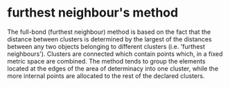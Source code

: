 # furthest neighbour's method
The full-bond (furthest neighbour) method is based on the fact that the distance between clusters is determined by the largest of the distances between any two objects belonging to different clusters (i.e. 'furthest neighbours'). Clusters are connected which contain points which, in a fixed metric space are combined. The method tends to group the elements located at the edges of the area of determinacy into one cluster, while the more internal points are allocated to the rest of the declared clusters.
